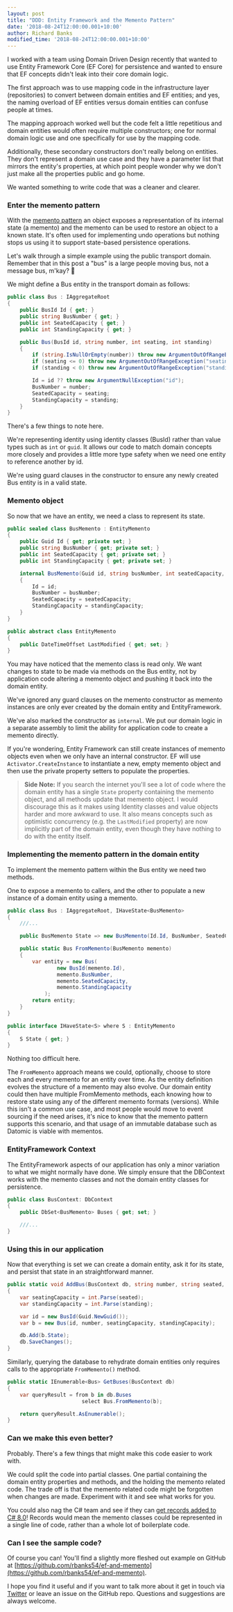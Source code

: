 ```yaml
---
layout: post
title: "DDD: Entity Framework and the Memento Pattern" 
date: '2018-08-24T12:00:00.001+10:00'
author: Richard Banks
modified_time: '2018-08-24T12:00:00.001+10:00'
---
```


I worked with a team using Domain Driven Design recently that wanted to use Entity Framework Core (EF Core) for persistence and wanted to ensure that EF concepts didn't leak into their core domain logic.

The first approach was to use mapping code in the infrastructure layer (repositories) to convert between domain entities and EF entities; and yes, the naming overload of EF entities versus domain entities can confuse people at times.

The mapping approach worked well but the code felt a little repetitious and domain entities would often require multiple constructors; one for normal domain logic use and one specifically for use by the mapping code.

Additionally, these secondary constructors don't really belong on entities. They don't represent a domain use case and they have a parameter list that mirrors the entity's properties, at which point people wonder why we don't just make all the properties public and go home.

We wanted something to write code that was a cleaner and clearer.

### Enter the memento pattern

With the [memento pattern](https://en.wikipedia.org/wiki/Memento_pattern) an object exposes a representation of its internal state (a memento) and the memento can be used to restore an object to a known state. It's often used for implementing undo operations but nothing stops us using it to support state-based persistence operations.

Let's walk through a simple example using the public transport domain. Remember that in this post a "bus" is a large people moving bus, not a message bus, m'kay? 🙂

We might define a Bus entity in the transport domain as follows:

```cs
public class Bus : IAggregateRoot
{
    public BusId Id { get; }
    public string BusNumber { get; }
    public int SeatedCapacity { get; }
    public int StandingCapacity { get; }

    public Bus(BusId id, string number, int seating, int standing)
    {
        if (string.IsNullOrEmpty(number)) throw new ArgumentOutOfRangeException("number", "bus number must be supplied");
        if (seating <= 0) throw new ArgumentOutOfRangeException("seating");
        if (standing < 0) throw new ArgumentOutOfRangeException("standing");

        Id = id ?? throw new ArgumentNullException("id");
        BusNumber = number;
        SeatedCapacity = seating;
        StandingCapacity = standing;
    }
}
```

There's a few things to note here.

We're representing identity using identity classes (BusId) rather than value types such as `int` or `guid`. It allows our code to match domain concepts more closely and provides a little more type safety when we need one entity to reference another by id.

We're using guard clauses in the constructor to ensure any newly created Bus entity is in a valid state.

### Memento object

So now that we have an entity, we need a class to represent its state.

```cs
public sealed class BusMemento : EntityMemento
{
    public Guid Id { get; private set; }
    public string BusNumber { get; private set; }
    public int SeatedCapacity { get; private set; }
    public int StandingCapacity { get; private set; }

    internal BusMemento(Guid id, string busNumber, int seatedCapacity, int standingCapacity)
    {
        Id = id;
        BusNumber = busNumber;
        SeatedCapacity = seatedCapacity;
        StandingCapacity = standingCapacity;
    }
}

public abstract class EntityMemento
{
    public DateTimeOffset LastModified { get; set; }
}
```

You may have noticed that the memento class is read only. We want changes to state to be made via methods on the Bus entity, not by application code altering a memento object and pushing it back into the domain entity.

We've ignored any guard clauses on the memento constructor as memento instances are only ever created by the domain entity and EntityFramework.

We've also marked the constructor as `internal`. We put our domain logic in a separate assembly to limit the ability for application code to create a memento directly.

If you're wondering, Entity Framework can still create instances of memento objects even when we only have an internal constructor. EF will use `Activator.CreateInstance` to instantiate a new, empty memento object and then use the private property setters to populate the properties.

> **Side Note:** If you search the internet you'll see a lot of code where the domain entity has a single `State` property containing the memento object, and all methods update that memento object. I would discourage this as it makes using Identity classes and value objects harder and more awkward to use. It also means concepts such as optimistic concurrency (e.g. the `LastModified` property) are now implicitly part of the domain entity, even though they have nothing to do with the entity itself.

### Implementing the memento pattern in the domain entity

To implement the memento pattern within the Bus entity we need two methods.

One to expose a memento to callers, and the other to populate a new instance of a domain entity using a memento.

```cs
public class Bus : IAggregateRoot, IHaveState<BusMemento>
{
    ///...

    public BusMemento State => new BusMemento(Id.Id, BusNumber, SeatedCapacity, StandingCapacity);

    public static Bus FromMemento(BusMemento memento)
    {
        var entity = new Bus(
                new BusId(memento.Id),
                memento.BusNumber,
                memento.SeatedCapacity,
                memento.StandingCapacity
            );
        return entity;
    }
}

public interface IHaveState<S> where S : EntityMemento
{
    S State { get; }
}
```

Nothing too difficult here.

The `FromMemento` approach means we could, optionally, choose to store each and every memento for an entity over time. As the entity definition evolves the structure of a memento may also evolve. Our domain entity could then have multiple FromMemento methods, each knowing how to restore state using any of the different memento formats (versions). While this isn't a common use case, and most people would move to event sourcing if the need arises, it's nice to know that the memento pattern supports this scenario, and that usage of an immutable database such as Datomic is viable with mementos.

### EntityFramework Context

The EntityFramework aspects of our application has only a minor variation to what we might normally have done. We simply ensure that the DBContext works with the memento classes and not the domain entity classes for persistence.

```cs
public class BusContext: DbContext
{
    public DbSet<BusMemento> Buses { get; set; }

    ///...
}
```

### Using this in our application

Now that everything is set we can create a domain entity, ask it for its state, and persist that state in an straightforward manner.

```cs
public static void AddBus(BusContext db, string number, string seated, string standing)
{
    var seatingCapacity = int.Parse(seated);
    var standingCapacity = int.Parse(standing);

    var id = new BusId(Guid.NewGuid());
    var b = new Bus(id, number, seatingCapacity, standingCapacity);

    db.Add(b.State);
    db.SaveChanges();
}
```

Similarly, querying the database to rehydrate domain entities only requires calls to the appropriate `FromMemento()` method. 

```cs
public static IEnumerable<Bus> GetBuses(BusContext db)
{
    var queryResult = from b in db.Buses
                        select Bus.FromMemento(b);

    return queryResult.AsEnumerable();
}
```

### Can we make this even better?

Probably. There's a few things that might make this code easier to work with.

We could split the code into partial classes. One partial containing the domain entity properties and methods, and the holding the memento related code. The trade off is that the memento related code might be forgotten when changes are made. Experiment with it and see what works for you.

You could also nag the C# team and see if they can [get records added to C# 8.0](https://github.com/dotnet/csharplang/issues/39)! Records would mean the memento classes could be represented in a single line of code, rather than a whole lot of boilerplate code. 

### Can I see the sample code?

Of course you can! You'll find a slightly more fleshed out example on GitHub at [https://github.com/rbanks54/ef-and-memento](https://github.com/rbanks54/ef-and-memento).

I hope you find it useful and if you want to talk more about it get in touch via [Twitter](https://twitter.com/rbanks54) or leave an issue on the GitHub repo. Questions and suggestions are always welcome.